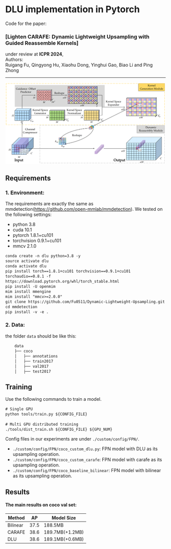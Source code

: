 # DLU implementation in Pytorch 

Code for the paper:
### [Lighten CARAFE: Dynamic Lightweight Upsampling with Guided Reassemble Kernels]

under review at **ICPR 2024**,
<br>
Authors:
<br>
Ruigang Fu,
Qingyong Hu,
Xiaohu Dong,
Yinghui Gao,
Biao Li and
Ping Zhong
<br>

----------

![Framework](docs/framework.png)

## Requirements
### 1. Environment:
The requirements are exactly the same as mmdetection(https://github.com/open-mmlab/mmdetection). We tested on the following settings:

- python 3.8
- cuda 10.1
- pytorch 1.8.1+cu101
- torchvision 0.9.1+cu101
- mmcv 2.1.0


```setup
conda create -n dlu python=3.8 -y
source activate dlu
conda activate dlu
pip install torch==1.8.1+cu101 torchvision==0.9.1+cu101 torchaudio==0.8.1 -f https://download.pytorch.org/whl/torch_stable.html
pip install -U openmim
mim install mmengine
mim install "mmcv>=2.0.0"
git clone https://github.com/Fu0511/Dynamic-Lightweight-Upsampling.git
cd mmdetection
pip install -v -e .
```

### 2. Data:

the folder `data` should be like this:
```
    data
    ├── coco
    │   ├── annotations
    │   ├── train2017
    │   ├── val2017
    │   ├── test2017
```

## Training

Use the following commands to train a model.


```train
# Single GPU
python tools/train.py ${CONFIG_FILE}

# Multi GPU distributed training
./tools/dist_train.sh ${CONFIG_FILE} ${GPU_NUM}
```
Config files in our experiments are under `./custom/config/FPN/`.
- `./custom/config/FPN/coco_custom_dlu.py`: FPN model with DLU as its upsampling operation.
- `./custom/config/FPN/coco_custom_carafe`: FPN model with carafe as its upsampling operation.
- `./custom/config/FPN/coco_baseline_bilinear`: FPN model with bilinear as its upsampling operation.


## Results
#### The main results on coco val set:
| Method   | AP    |      Model Size    |
| -------- | ----- | ------------------ | 
| Bilinear | 37.5  |  188.5MB           |
| CARAFE   | 38.6  |  189.7MB(+1.2MB)   |
| DLU      | 38.6  |  189.1MB(+0.6MB)   |

